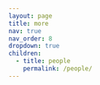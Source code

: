 ```yaml
---
layout: page
title: more
nav: true
nav_order: 8
dropdown: true
children:
  - title: people
    permalink: /people/
---
```

